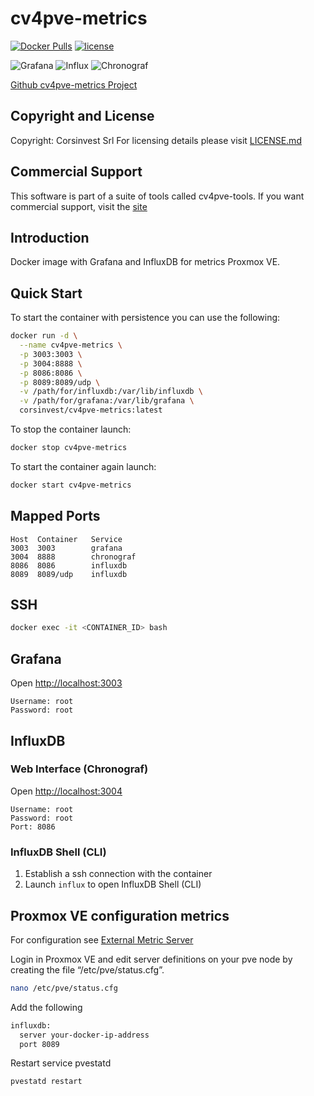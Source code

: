 # cv4pve-metrics

[![Docker Pulls](https://img.shields.io/docker/pulls/corsinvest/cv4pve-metrics.svg)](https://hub.docker.com/r/corsinvest/cv4pve-metrics) [![license](https://img.shields.io/github/license/corsinvest/cv4pve-metrics.svg)](https://www.github.com/corsinvest/cv4pve-metrics/LICENSE.md)

![Grafana][grafana-version] ![Influx][influx-version] ![Chronograf][chronograf-version]

[grafana-version]: https://img.shields.io/badge/Grafana-6.4.1-brightgreen
[influx-version]: https://img.shields.io/badge/Influx-1.7.7-brightgreen
[chronograf-version]: https://img.shields.io/badge/Chronograf-1.7.12-brightgreen

[Github cv4pve-metrics Project](https://www.github.com/corsinvest/cv4pve-metrics)

## Copyright and License

Copyright: Corsinvest Srl
For licensing details please visit [LICENSE.md](https://www.github.com/corsinvest/cv4pve-metrics/LICENSE.md)

## Commercial Support

This software is part of a suite of tools called cv4pve-tools. If you want commercial support, visit the [site](https://www.corsinvest.it/cv4pve-tools)

## Introduction

Docker image with Grafana and InfluxDB for metrics Proxmox VE.

## Quick Start

To start the container with persistence you can use the following:

```sh
docker run -d \
  --name cv4pve-metrics \
  -p 3003:3003 \
  -p 3004:8888 \
  -p 8086:8086 \
  -p 8089:8089/udp \
  -v /path/for/influxdb:/var/lib/influxdb \
  -v /path/for/grafana:/var/lib/grafana \
  corsinvest/cv4pve-metrics:latest
```

To stop the container launch:

```sh
docker stop cv4pve-metrics
```

To start the container again launch:

```sh
docker start cv4pve-metrics
```

## Mapped Ports

```text
Host  Container   Service
3003  3003        grafana
3004  8888        chronograf
8086  8086        influxdb
8089  8089/udp    influxdb
```

## SSH

```sh
docker exec -it <CONTAINER_ID> bash
```

## Grafana

Open <http://localhost:3003>

```text
Username: root
Password: root
```

## InfluxDB

### Web Interface (Chronograf)

Open <http://localhost:3004>

```text
Username: root
Password: root
Port: 8086
```

### InfluxDB Shell (CLI)

1. Establish a ssh connection with the container
2. Launch `influx` to open InfluxDB Shell (CLI)

## Proxmox VE configuration metrics

For configuration see [External Metric Server](https://pve.proxmox.com/wiki/External_Metric_Server)

Login in Proxmox VE and edit server definitions on your pve node by creating the file “/etc/pve/status.cfg”.

```sh
nano /etc/pve/status.cfg
```

Add the following

```sh
influxdb:
  server your-docker-ip-address
  port 8089
```

Restart service pvestatd

```sh
pvestatd restart
```
